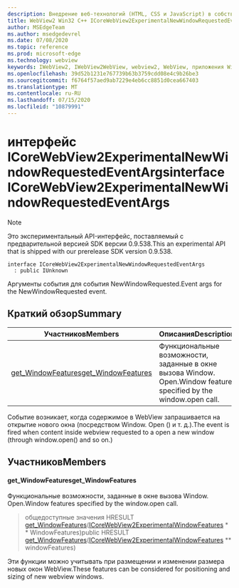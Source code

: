 ```yaml
---
description: Внедрение веб-технологий (HTML, CSS и JavaScript) в собственные приложения с помощью элемента управления Microsoft Edge WebView2
title: WebView2 Win32 C++ ICoreWebView2ExperimentalNewWindowRequestedEventArgs
author: MSEdgeTeam
ms.author: msedgedevrel
ms.date: 07/08/2020
ms.topic: reference
ms.prod: microsoft-edge
ms.technology: webview
keywords: IWebView2, IWebView2WebView, webview2, WebView, приложения Win32, Win32, EDGE, ICoreWebView2, ICoreWebView2Controller, управление браузером, EDGE HTML, ICoreWebView2ExperimentalNewWindowRequestedEventArgs
ms.openlocfilehash: 39d52b1231e767739b63b3759cdd08e4c9b26be3
ms.sourcegitcommit: f6764f57aed9ab7229e4eb6cc8851d0cea667403
ms.translationtype: MT
ms.contentlocale: ru-RU
ms.lasthandoff: 07/15/2020
ms.locfileid: "10879991"
---
```

# <span data-ttu-id="74089-104">интерфейс ICoreWebView2ExperimentalNewWindowRequestedEventArgs</span><span class="sxs-lookup"><span data-stu-id="74089-104">interface ICoreWebView2ExperimentalNewWindowRequestedEventArgs</span></span> 

> [!NOTE]
> <span data-ttu-id="74089-105">Это экспериментальный API-интерфейс, поставляемый с предварительной версией SDK версии 0.9.538.</span><span class="sxs-lookup"><span data-stu-id="74089-105">This an experimental API that is shipped with our prerelease SDK version 0.9.538.</span></span>

```
interface ICoreWebView2ExperimentalNewWindowRequestedEventArgs
  : public IUnknown
```

<span data-ttu-id="74089-106">Аргументы события для события NewWindowRequested.</span><span class="sxs-lookup"><span data-stu-id="74089-106">Event args for the NewWindowRequested event.</span></span>

## <span data-ttu-id="74089-107">Краткий обзор</span><span class="sxs-lookup"><span data-stu-id="74089-107">Summary</span></span>

 <span data-ttu-id="74089-108">Участников</span><span class="sxs-lookup"><span data-stu-id="74089-108">Members</span></span>                        | <span data-ttu-id="74089-109">Описания</span><span class="sxs-lookup"><span data-stu-id="74089-109">Descriptions</span></span>
--------------------------------|---------------------------------------------
[<span data-ttu-id="74089-110">get_WindowFeatures</span><span class="sxs-lookup"><span data-stu-id="74089-110">get_WindowFeatures</span></span>](#get_windowfeatures) | <span data-ttu-id="74089-111">Функциональные возможности, заданные в окне вызова Window. Open.</span><span class="sxs-lookup"><span data-stu-id="74089-111">Window features specified by the window.open call.</span></span>

<span data-ttu-id="74089-112">Событие возникает, когда содержимое в WebView запрашивается на открытие нового окна (посредством Window. Open () и т. д.).</span><span class="sxs-lookup"><span data-stu-id="74089-112">The event is fired when content inside webview requested to a open a new window (through window.open() and so on.)</span></span>

## <span data-ttu-id="74089-113">Участников</span><span class="sxs-lookup"><span data-stu-id="74089-113">Members</span></span>

#### <span data-ttu-id="74089-114">get_WindowFeatures</span><span class="sxs-lookup"><span data-stu-id="74089-114">get_WindowFeatures</span></span> 

<span data-ttu-id="74089-115">Функциональные возможности, заданные в окне вызова Window. Open.</span><span class="sxs-lookup"><span data-stu-id="74089-115">Window features specified by the window.open call.</span></span>

> <span data-ttu-id="74089-116">общедоступные значения HRESULT [get_WindowFeatures](#get_windowfeatures)([ICoreWebView2ExperimentalWindowFeatures](icorewebview2experimentalwindowfeatures.md) \* \* WindowFeatures)</span><span class="sxs-lookup"><span data-stu-id="74089-116">public HRESULT [get_WindowFeatures](#get_windowfeatures)([ICoreWebView2ExperimentalWindowFeatures](icorewebview2experimentalwindowfeatures.md) \*\* windowFeatures)</span></span>

<span data-ttu-id="74089-117">Эти функции можно учитывать при размещении и изменении размера новых окон WebView.</span><span class="sxs-lookup"><span data-stu-id="74089-117">These features can be considered for positioning and sizing of new webview windows.</span></span>

